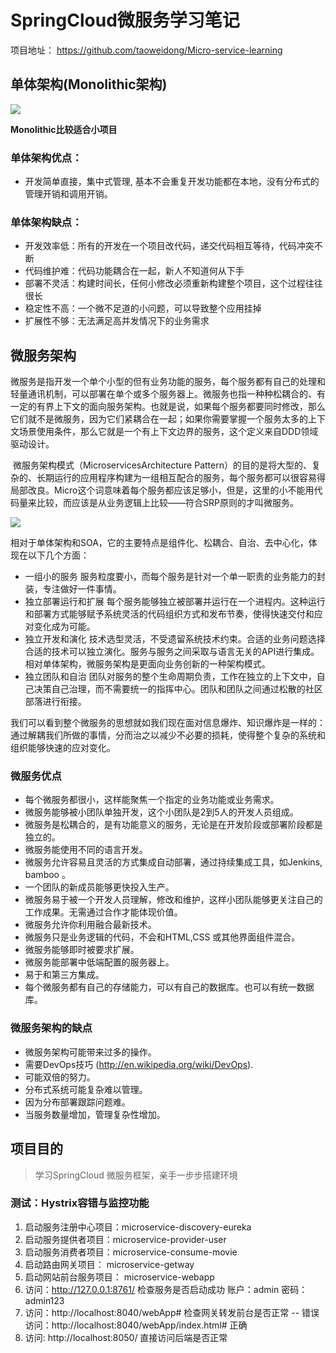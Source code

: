 # SpringCloud微服务学习笔记

项目地址： https://github.com/taoweidong/Micro-service-learning

## 单体架构(Monolithic架构)

![](https://i.imgur.com/9mOffeI.png)

 

**Monolithic比较适合小项目**

### 单体架构优点：

- 开发简单直接，集中式管理,     基本不会重复开发功能都在本地，没有分布式的管理开销和调用开销。 

### 单体架构缺点：

- 开发效率低：所有的开发在一个项目改代码，递交代码相互等待，代码冲突不断
- 代码维护难：代码功能耦合在一起，新人不知道何从下手
- 部署不灵活：构建时间长，任何小修改必须重新构建整个项目，这个过程往往很长
- 稳定性不高：一个微不足道的小问题，可以导致整个应用挂掉
- 扩展性不够：无法满足高并发情况下的业务需求

## 微服务架构 

​       微服务是指开发一个单个小型的但有业务功能的服务，每个服务都有自己的处理和轻量通讯机制，可以部署在单个或多个服务器上。微服务也指一种种松耦合的、有一定的有界上下文的面向服务架构。也就是说，如果每个服务都要同时修改，那么它们就不是微服务，因为它们紧耦合在一起；如果你需要掌握一个服务太多的上下文场景使用条件，那么它就是一个有上下文边界的服务，这个定义来自DDD领域驱动设计。

​       微服务架构模式（MicroservicesArchitecture Pattern）的目的是将大型的、复杂的、长期运行的应用程序构建为一组相互配合的服务，每个服务都可以很容易得局部改良。Micro这个词意味着每个服务都应该足够小，但是，这里的小不能用代码量来比较，而应该是从业务逻辑上比较——符合SRP原则的才叫微服务。

![](https://i.imgur.com/UaYIwob.png)

 

相对于单体架构和SOA，它的主要特点是组件化、松耦合、自治、去中心化，体现在以下几个方面：

- 一组小的服务 
        服务粒度要小，而每个服务是针对一个单一职责的业务能力的封装，专注做好一件事情。
- 独立部署运行和扩展 
            每个服务能够独立被部署并运行在一个进程内。这种运行和部署方式能够赋予系统灵活的代码组织方式和发布节奏，使得快速交付和应对变化成为可能。
- 独立开发和演化 
       技术选型灵活，不受遗留系统技术约束。合适的业务问题选择合适的技术可以独立演化。服务与服务之间采取与语言无关的API进行集成。相对单体架构，微服务架构是更面向业务创新的一种架构模式。
- 独立团队和自治 
            团队对服务的整个生命周期负责，工作在独立的上下文中，自己决策自己治理，而不需要统一的指挥中心。团队和团队之间通过松散的社区部落进行衔接。

​       我们可以看到整个微服务的思想就如我们现在面对信息爆炸、知识爆炸是一样的：通过解耦我们所做的事情，分而治之以减少不必要的损耗，使得整个复杂的系统和组织能够快速的应对变化。

 

### 微服务优点

- 每个微服务都很小，这样能聚焦一个指定的业务功能或业务需求。 
- 微服务能够被小团队单独开发，这个小团队是2到5人的开发人员组成。     
- 微服务是松耦合的，是有功能意义的服务，无论是在开发阶段或部署阶段都是独立的。     
- 微服务能使用不同的语言开发。 
- 微服务允许容易且灵活的方式集成自动部署，通过持续集成工具，如Jenkins,     bamboo 。 
- 一个团队的新成员能够更快投入生产。 
- 微服务易于被一个开发人员理解，修改和维护，这样小团队能够更关注自己的工作成果。无需通过合作才能体现价值。     
- 微服务允许你利用融合最新技术。 
- 微服务只是业务逻辑的代码，不会和HTML,CSS     或其他界面组件混合。 
- 微服务能够即时被要求扩展。 
- 微服务能部署中低端配置的服务器上。 
- 易于和第三方集成。 
- 每个微服务都有自己的存储能力，可以有自己的数据库。也可以有统一数据库。     

### 微服务架构的缺点

- 微服务架构可能带来过多的操作。 
- 需要DevOps技巧 (<http://en.wikipedia.org/wiki/DevOps>). 
- 可能双倍的努力。 
- 分布式系统可能复杂难以管理。 
- 因为分布部署跟踪问题难。 
- 当服务数量增加，管理复杂性增加。 

## 项目目的

> 学习SpringCloud 微服务框架，亲手一步步搭建环境


### 测试：Hystrix容错与监控功能
1. 启动服务注册中心项目：microservice-discovery-eureka
2. 启动服务提供者项目：microservice-provider-user
3. 启动服务消费者项目：microservice-consume-movie
4. 启动路由网关项目： microservice-getway
5. 启动网站前台服务项目： microservice-webapp
6. 访问：http://127.0.0.1:8761/  检查服务是否启动成功  账户：admin  密码：admin123
7. 访问：http://localhost:8040/webApp#  检查网关转发前台是否正常  -- 错误
   访问：http://localhost:8040/webApp/index.html#  正确
8. 访问: http://localhost:8050/ 直接访问后端是否正常